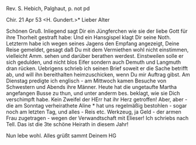 Rev. S. Hebich, Palghaut, p. not pd

 Chir. 21 Apr 53
 <H. Gundert.>*
Lieber Alter

Schönen Gruß. Inliegend sagt Dir ein Jüngferchen wie sie der liebe Gott für ihre Thorheit gestraft habe: Und ein Hansgispel klagt Dir seine Noth. Letzterm habe ich wegen seines Jagens den Empfang angezeigt, Deine Reise gemeldet, gesagt daß Du mit dem Vermiethen wohl nicht einstimmen, vielleicht Amm. sehen und darüber berathen werdest. Einstweilen solle er sich gedulden, und nicht blos Eifer sondern auch Demuth und Langmuth dran rücken. Uebrigens schrieb ich seinen Brief soweit er die Sache betrifft ab, und will ihn bereithalten heimzuschicken, wenn Du mir Auftrag gibst. 
Am Dienstag predigte ich englisch - am Mittwoch kamen Besuche von Schwestern und Abends ihre Männer. Heute hat die ungetaufte Martha angefangen Busse zu thun, und unter anderm bes. beklagt, wie sie Dich verschimpft habe. Kein Zweifel der HErr hat ihr Herz getroffen! Aber, aber - die am Sonntag verheirathete Aline <mit Jak Shankara>* hat uns regelmäßig bestohlen - sogar noch am letzten Tag, und alles - Reis etc. Werkzeug, ja Geld - der armen Frau zugetragen - wegen der Verwandtschaft mit Elieser! Ich schriebs nach Tell. Das ist die 3te schöne Heirath in diesem Jahr!

Nun lebe wohl. Alles grüßt sammt
 Deinem HG

